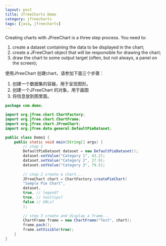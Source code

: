 ```yaml
---
layout: post
title: JfreeCharts Demo
category: jfreecharts
tags: [java, jfreecharts]
---
```


Creating charts with JFreeChart is a three step process. You need to:
1. create a dataset containing the data to be displayed in the chart;
2. create a JFreeChart object that will be responsible for drawing the chart;
3. draw the chart to some output target (often, but not always, a panel on the screen);

使用JfreeChart 创建chart，请参加下面三个步骤：
1. 创建一个数据集的容器，用于呈现图形。
2. 创建一个JFreeChart 的对象，用于画图
3. 将信息放到图里面。

```java
package com.demo;

import org.jfree.chart.ChartFactory;
import org.jfree.chart.ChartFrame;
import org.jfree.chart.JFreeChart;
import org.jfree.data.general.DefaultPieDataset;

public class Demo1 {
	public static void main(String[] args) {
		// step 1 
		DefaultPieDataset dataset = new DefaultPieDataset();
		dataset.setValue("Category 1", 43.2);
		dataset.setValue("Category 2", 27.9);
		dataset.setValue("Category 3", 79.5);
		
		// step 2 create a chart...
		JFreeChart chart = ChartFactory.createPieChart(
		"Sample Pie Chart",
		dataset,
		true, // legend?
		true, // tooltips?
		false // URLs?
		);
		
		// step 3 create and display a frame...
		ChartFrame frame = new ChartFrame("Test", chart);
		frame.pack();
		frame.setVisible(true);
	}
}
```